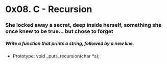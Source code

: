 # 0x08. C - Recursion

### She locked away a secret, deep inside herself, something she once knew to be true... but chose to forget

##### Write a function that prints a string, followed by a new line.
- Prototype: void _puts_recursion(char *s);
